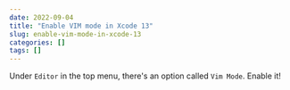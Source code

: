 ```yaml
---
date: 2022-09-04
title: "Enable VIM mode in Xcode 13"
slug: enable-vim-mode-in-xcode-13
categories: []
tags: []
---
```


Under `Editor` in the top menu, there's an option called `Vim Mode`. Enable it!
